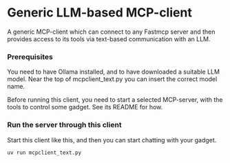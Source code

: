 # Generic LLM-based MCP-client
A generic MCP-client which can connect to any Fastmcp server and then provides access to its tools via text-based communication with an LLM.

### Prerequisites

You need to have Ollama installed, and to have downloaded a suitable LLM model.
Near the top of mcpclient_text.py you can insert the correct model name.

Before running this client, you need to start a selected MCP-server, with the tools to control some gadget. See its README for how.

### Run the server through this client 

Start this client like this, and then you can start chatting with your gadget.
```bash
uv run mcpclient_text.py
```

